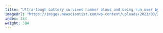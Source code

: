 ```yaml
---
title: "Ultra-tough battery survives hammer blows and being run over by a car"
imageUrl: "https://images.newscientist.com/wp-content/uploads/2023/03/29094149/SEI_150004914.jpg?width=788"
index: 384
weight: 384
---
```

